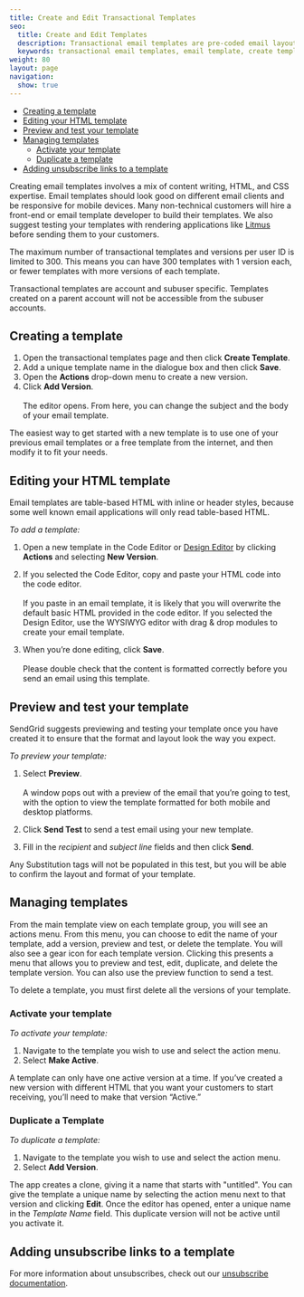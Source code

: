 ```yaml
---
title: Create and Edit Transactional Templates
seo:
  title: Create and Edit Templates
  description: Transactional email templates are pre-coded email layouts that anyone can use to easily create and send transactional emails.
  keywords: transactional email templates, email template, create templates
weight: 80
layout: page
navigation:
  show: true
---
```


- [Creating a template](#-Create-a-template)
- [Editing your HTML template](#-Editing-your-HTML-template)
- [Preview and test your template](#-Preview-and-test-your-template)
- [Managing templates](#-Managing-templates)
  - [Activate your template](#-Activate-your-template)
  - [Duplicate a template](#-Duplicate-a-template)
- [Adding unsubscribe links to a template](#-Adding-unsubscribe-links-to-a-template)

Creating email templates involves a mix of content writing, HTML, and CSS expertise. Email templates should look good on different email clients and be responsive for mobile devices. Many non-technical customers will hire a front-end or email template developer to build their templates. We also suggest testing your templates with rendering applications like [Litmus](http://litmus.com) before sending them to your customers.

<call-out>

The maximum number of transactional templates and versions per user ID is limited to 300. This means you can have 300 templates with 1 version each, or fewer templates with more versions of each template.

</call-out>

<call-out>

Transactional templates are account and subuser specific. Templates created on a parent account will not be accessible from the subuser accounts.

</call-out>

## 	Creating a template
 	
1. Open the transactional templates page and then click **Create Template**.
1. Add a unique template name in the dialogue box and then click **Save**.
1. Open the **Actions** drop-down menu to create a new version.
1. Click **Add Version**.
<br></br>The editor opens. From here, you can change the subject and the body of your email template.

The easiest way to get started with a new template is to use one of your previous email templates or a free template from the internet, and then modify it to fit your needs.

## 	Editing your HTML template
 	
<call-out>

Email templates are table-based HTML with inline or header styles, because some well known email applications will only read table-based HTML.

</call-out>

*To add a template:*

1. Open a new template in the Code Editor or [Design Editor]({{root_url}}/help-support/sending-email/editor.html#-The-Design_Editor) by clicking **Actions** and selecting **New Version**.

1. If you selected the Code Editor, copy and paste your HTML code into the code editor.
<br></br>If you paste in an email template, it is likely that you will overwrite the default basic HTML provided in the code editor. If you selected the Design Editor, use the WYSIWYG editor with drag & drop modules to create your email template.

1. When you’re done editing, click **Save**. <br></br>Please double check that the content is formatted correctly before you send an email using this template.

## 	Preview and test your template
 	
SendGrid suggests previewing and testing your template once you have created it to ensure that the format and layout look the way you expect.

*To preview your template:*

1. Select **Preview**.  <br></br>A window pops out with a preview of the email that you’re going to test, with the option to view the template formatted for both mobile and desktop platforms.

1. Click **Send Test** to send a test email using your new template.
1. Fill in the *recipient* and *subject line* fields and then click **Send**.

Any Substitution tags will not be populated in this test, but you will be able to confirm the layout and format of your template.

## 	Managing templates
 	
From the main template view on each template group, you will see an actions menu. From this menu, you can choose to edit the name of your template, add a version, preview and test, or delete the template. You will also see a gear icon for each template version. Clicking this presents a menu that allows you to preview and test, edit, duplicate, and delete the template version. You can also use the preview function to send a test.

<call-out>

To delete a template, you must first delete all the versions of your template.

</call-out>

 ### 	Activate your template
 	
*To activate your template:*

1. Navigate to the template you wish to use and select the action menu.
1. Select **Make Active**.

<call-out>

A template can only have one active version at a time. If you’ve created a new version with different HTML that you want your customers to start receiving, you’ll need to make that version “Active.”

</call-out>

 ### 	Duplicate a Template
 	
*To duplicate a template:*

1. Navigate to the template you wish to use and select the action menu.
1. Select **Add Version**.

The app creates a clone, giving it a name that starts with "untitled". You can give the template a unique name by selecting the action menu next to that version and clicking **Edit**. Once the editor has opened, enter a unique name in the *Template Name* field. This duplicate version will not be active until you activate it.


## 	Adding unsubscribe links to a template
 	
For more information about unsubscribes, check out our [unsubscribe documentation]({{root_url}}/help-support/sending-email/index-suppressions.html).


